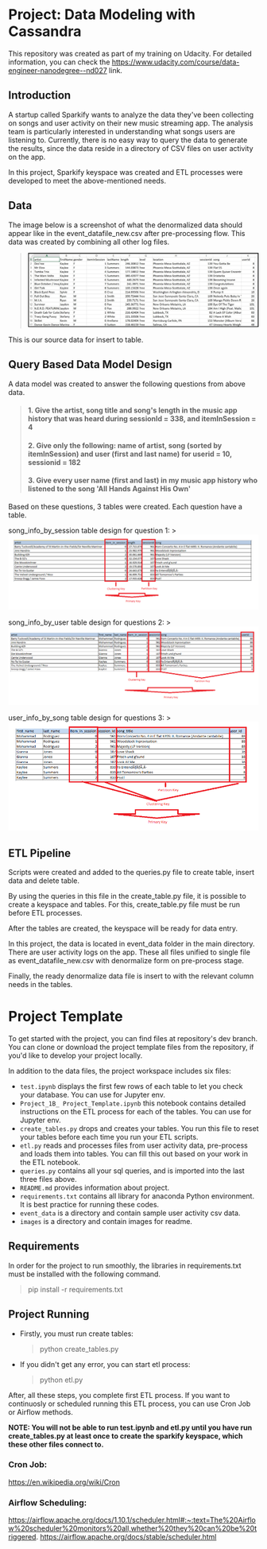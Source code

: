 # Project: Data Modeling with Cassandra
This repository was created as part of my training on Udacity. For detailed information, you can check the https://www.udacity.com/course/data-engineer-nanodegree--nd027 link.

## Introduction
A startup called Sparkify wants to analyze the data they've been collecting on songs and user activity on their new music streaming app. The analysis team is particularly interested in understanding what songs users are listening to. Currently, there is no easy way to query the data to generate the results, since the data reside in a directory of CSV files on user activity on the app.

In this project, Sparkify keyspace was created and ETL processes were developed to meet the above-mentioned needs.

## Data 
The image below is a screenshot of what the denormalized data should appear like in the event_datafile_new.csv after pre-processing flow. This data was created by combining all other log files.
  > ![unified_data](images/image_event_datafile_new.jpg) 
  
This is our source data for insert to table.

## Query Based Data Model Design
A data model was created to answer the following questions from above data.

  > #### 1. Give the artist, song title and song's length in the music app history that was heard during  sessionId = 338, and itemInSession  = 4
  > #### 2. Give only the following: name of artist, song (sorted by itemInSession) and user (first and last name) for userid = 10, sessionid = 182
  > #### 3. Give every user name (first and last) in my music app history who listened to the song 'All Hands Against His Own'

Based on these questions, 3 tables were created. Each question have a table.

song_info_by_session table design for question 1:
	> ![song_info_by_session](images/music_app_history1.PNG)

song_info_by_user table design for questions 2:
	> ![song_info_by_user](images/music_app_history2.PNG)

user_info_by_song table design for questions 3:
	> ![user_info_by_song](images/music_app_history3.PNG)

## ETL Pipeline
Scripts were created and added to the queries.py file to create table, insert data and delete table.

By using the queries in this file in the create_table.py file, it is possible to create a keyspace and tables. For this, create_table.py file must be run before ETL processes. 

After the tables are created, the keyspace will be ready for data entry. 

In this project, the data is located in event_data folder in the main directory. There are user activity logs on the app. These all files unified to single file as event_datafile_new.csv with denormalize form on pre-process stage. 

Finally, the ready denormalize data file is insert to with the relevant column needs in the tables.


# Project Template
To get started with the project, you can find files at repository's dev branch. You can clone or download the project template files from the repository, if you'd like to develop your project locally.

In addition to the data files, the project workspace includes six files:
  * `test.ipynb` displays the first few rows of each table to let you check your database. You can use for Jupyter env.
  * `Project_1B_ Project_Template.ipynb` this notebook contains detailed instructions on the ETL process for each of the tables. You can use for Jupyter env.
  * `create_tables.py` drops and creates your tables. You run this file to reset your tables before each time you run your ETL scripts.
  * `etl.py` reads and processes files from user activity data, pre-process and loads them into tables. You can fill this out based on your work in the ETL notebook.
  * `queries.py` contains all your sql queries, and is imported into the last three files above.
  * `README.md` provides information about project.
  * `requirements.txt` contains all library for anaconda Python environment. It is best practice for running these codes.
  * `event_data` is a directory and contain sample user activity csv data.
  * `images` is a directory and contain images for readme.

## Requirements
In order for the project to run smoothly, the libraries in requirements.txt must be installed with the following command.
  > pip install -r requirements.txt
  
## Project Running
* Firstly, you must run create tables:
  > python create_tables.py

* If you didn't get any error, you can start etl process:
  > python etl.py

After, all these steps, you complete first ETL process. If you want to continuosly or scheduled running this ETL process, you can use Cron Job or Airflow methods. 

**NOTE: You will not be able to run test.ipynb and etl.py until you have run create_tables.py at least once to create the sparkify keyspace, which these other files connect to.**


### Cron Job:
https://en.wikipedia.org/wiki/Cron

### Airflow Scheduling:
https://airflow.apache.org/docs/1.10.1/scheduler.html#:~:text=The%20Airflow%20scheduler%20monitors%20all,whether%20they%20can%20be%20triggered.
https://airflow.apache.org/docs/stable/scheduler.html

 

